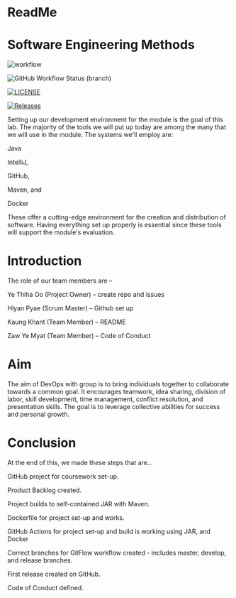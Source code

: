 # ReadMe
# Software Engineering Methods

![workflow](https://github.com/Hlyan-Pyae-40524301/DevOpsGp/actions/workflows/main.yml/badge.svg)

![GitHub Workflow Status (branch)](https://img.shields.io/github/actions/workflow/status/Hlyan-Pyae-40524301/sem/main.yml?branch=develop)

[![LICENSE](https://img.shields.io/github/license/Hlyan-Pyae-40524301/DevOpsGp.svg?style=flat-square)](https://github.com/Hlyan-Pyae-40524301/DevOpsGp/blob/master/LICENSE)

[![Releases](https://img.shields.io/github/release/Hlyan-Pyae-40524301/DevOpsGp/all.svg?style=flat-square)](https://github.com/Hlyan-Pyae-40524301/DevOpsGp/releases)

Setting up our development environment for the module is the goal of this lab. The majority of the tools we will put up today are among the many that we will use in the module. The systems we'll employ are:

Java

IntelliJ,

GitHub,

Maven, and

Docker

These offer a cutting-edge environment for the creation and distribution of software. Having everything set up properly is essential since these tools will support the module's evaluation.

# Introduction

The role of our team members are –

Ye Thiha Oo (Project Owner) – create repo and issues

Hlyan Pyae (Scrum Master) – Github set up

Kaung Khant (Team Member) – README

Zaw Ye Myat (Team Member) – Code of Conduct



# Aim

The aim of DevOps with group is to bring individuals together to collaborate towards a common goal. It encourages teamwork, idea sharing, division of labor, skill development, time management, conflict resolution, and presentation skills. The goal is to leverage collective abilities for success and personal growth.

# Conclusion

At the end of this, we made these steps that are...

GitHub project for coursework set-up.

Product Backlog created.

Project builds to self-contained JAR with Maven.

Dockerfile for project set-up and works.

GitHub Actions for project set-up and build is working using JAR, and Docker

Correct branches for GitFlow workflow created - includes master, develop, and release branches.

First release created on GitHub.

Code of Conduct defined.


